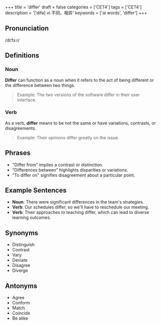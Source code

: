 +++
title = 'differ'
draft = false
categories = ['CET4']
tags = ['CET4']
description = '[ˈdifə] vi.不同，相异'
keywords = ['ai words', 'differ']
+++

## Pronunciation
/dɪˈfɜːr/

## Definitions
### Noun
**Differ** can function as a noun when it refers to the act of being different or the difference between two things. 

> Example: The two versions of the software differ in their user interface.

### Verb
As a verb, **differ** means to be not the same or have variations, contrasts, or disagreements.

> Example: Their opinions differ greatly on the issue.

## Phrases
- "Differ from" implies a contrast or distinction.
- "Differences between" highlights disparities or variations.
- "To differ on" signifies disagreement about a particular point.

## Example Sentences
- **Noun**: There were significant differences in the team's strategies.
- **Verb**: Our schedules differ, so we'll have to reschedule our meeting.
- **Verb**: Their approaches to teaching differ, which can lead to diverse learning outcomes.

## Synonyms
- Distinguish
- Contrast
- Vary
- Deviate
- Disagree
- Diverge

## Antonyms
- Agree
- Conform
- Match
- Coincide
- Be alike
